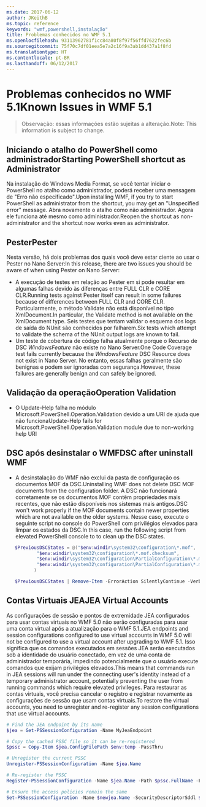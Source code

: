 ```yaml
---
ms.date: 2017-06-12
author: JKeithB
ms.topic: reference
keywords: "wmf,powershell,instalação"
title: Problemas conhecidos no WMF 5.1
ms.openlocfilehash: 93113962781f1cc84a80f8f97f56ffd7622fec6b
ms.sourcegitcommit: 75f70c7df01eea5e7a2c16f9a3ab1dd437a1f8fd
ms.translationtype: HT
ms.contentlocale: pt-BR
ms.lasthandoff: 06/12/2017
---
```

# <a name="known-issues-in-wmf-51"></a><span data-ttu-id="b9858-103">Problemas conhecidos no WMF 5.1</span><span class="sxs-lookup"><span data-stu-id="b9858-103">Known Issues in WMF 5.1</span></span> #

> <span data-ttu-id="b9858-104">Observação: essas informações estão sujeitas a alteração.</span><span class="sxs-lookup"><span data-stu-id="b9858-104">Note: This information is subject to change.</span></span>

## <a name="starting-powershell-shortcut-as-administrator"></a><span data-ttu-id="b9858-105">Iniciando o atalho do PowerShell como administrador</span><span class="sxs-lookup"><span data-stu-id="b9858-105">Starting PowerShell shortcut as Administrator</span></span>
<span data-ttu-id="b9858-106">Na instalação do Windows Media Format, se você tentar iniciar o PowerShell no atalho como administrador, poderá receber uma mensagem de "Erro não especificado".</span><span class="sxs-lookup"><span data-stu-id="b9858-106">Upon installing WMF, if you try to start PowerShell as administrator from the shortcut, you may get an "Unspecified error" message.</span></span>
<span data-ttu-id="b9858-107">Abra novamente o atalho como não administrador. Agora ele funciona até mesmo como administrador.</span><span class="sxs-lookup"><span data-stu-id="b9858-107">Reopen the shortcut as non-administrator and the shortcut now works even as administrator.</span></span>

## <a name="pester"></a><span data-ttu-id="b9858-108">Pester</span><span class="sxs-lookup"><span data-stu-id="b9858-108">Pester</span></span>
<span data-ttu-id="b9858-109">Nesta versão, há dois problemas dos quais você deve estar ciente ao usar o Pester no Nano Server:</span><span class="sxs-lookup"><span data-stu-id="b9858-109">In this release, there are two issues you should be aware of when using Pester on Nano Server:</span></span>

* <span data-ttu-id="b9858-110">A execução de testes em relação ao Pester em si pode resultar em algumas falhas devido às diferenças entre FULL CLR e CORE CLR.</span><span class="sxs-lookup"><span data-stu-id="b9858-110">Running tests against Pester itself can result in some failures because of differences between FULL CLR and CORE CLR.</span></span> <span data-ttu-id="b9858-111">Particularmente, o método Validate não está disponível no tipo XmlDocument.</span><span class="sxs-lookup"><span data-stu-id="b9858-111">In particular, the Validate method is not available on the XmlDocument type.</span></span> <span data-ttu-id="b9858-112">Seis testes que tentam validar o esquema dos logs de saída do NUnit são conhecidos por falharem.</span><span class="sxs-lookup"><span data-stu-id="b9858-112">Six tests which attempt to validate the schema of the NUnit output logs are known to fail.</span></span> 
* <span data-ttu-id="b9858-113">Um teste de cobertura de código falha atualmente porque o Recurso de DSC *WindowsFeature* não existe no Nano Server.</span><span class="sxs-lookup"><span data-stu-id="b9858-113">One Code Coverage test fails currently because the *WindowsFeature* DSC Resource does not exist in Nano Server.</span></span> <span data-ttu-id="b9858-114">No entanto, essas falhas geralmente são benignas e podem ser ignoradas com segurança.</span><span class="sxs-lookup"><span data-stu-id="b9858-114">However, these failures are generally benign and can safely be ignored.</span></span>

## <a name="operation-validation"></a><span data-ttu-id="b9858-115">Validação da operação</span><span class="sxs-lookup"><span data-stu-id="b9858-115">Operation Validation</span></span> 

* <span data-ttu-id="b9858-116">O Update-Help falha no módulo Microsoft.PowerShell.Operation.Validation devido a um URI de ajuda que não funciona</span><span class="sxs-lookup"><span data-stu-id="b9858-116">Update-Help fails for Microsoft.PowerShell.Operation.Validation module due to non-working help URI</span></span>

## <a name="dsc-after-uninstall-wmf"></a><span data-ttu-id="b9858-117">DSC após desinstalar o WMF</span><span class="sxs-lookup"><span data-stu-id="b9858-117">DSC after uninstall WMF</span></span> 
* <span data-ttu-id="b9858-118">A desinstalação do WMF não exclui da pasta de configuração os documentos MOF da DSC.</span><span class="sxs-lookup"><span data-stu-id="b9858-118">Uninstalling WMF does not delete DSC MOF documents from the configuration folder.</span></span> <span data-ttu-id="b9858-119">A DSC não funcionará corretamente se os documentos MOF contêm propriedades mais recentes, que não estão disponíveis nos sistemas mais antigos.</span><span class="sxs-lookup"><span data-stu-id="b9858-119">DSC won't work properly if the MOF documents contain newer properties which are not available on the older systems.</span></span> <span data-ttu-id="b9858-120">Nesse caso, execute o seguinte script no console do PowerShell com privilégios elevados para limpar os estados da DSC.</span><span class="sxs-lookup"><span data-stu-id="b9858-120">In this case, run the following script from elevated PowerShell console to to clean up the DSC states.</span></span>
 ```PowerShell
    $PreviousDSCStates = @("$env:windir\system32\configuration\*.mof",
            "$env:windir\system32\configuration\*.mof.checksum",
            "$env:windir\system32\configuration\PartialConfiguration\*.mof",
            "$env:windir\system32\configuration\PartialConfiguration\*.mof.checksum"
           )

    $PreviousDSCStates | Remove-Item -ErrorAction SilentlyContinue -Verbose
 ```  

## <a name="jea-virtual-accounts"></a><span data-ttu-id="b9858-121">Contas Virtuais JEA</span><span class="sxs-lookup"><span data-stu-id="b9858-121">JEA Virtual Accounts</span></span>
<span data-ttu-id="b9858-122">As configurações de sessão e pontos de extremidade JEA configurados para usar contas virtuais no WMF 5.0 não serão configuradas para usar uma conta virtual após a atualização para o WMF 5.1.</span><span class="sxs-lookup"><span data-stu-id="b9858-122">JEA endpoints and session configurations configured to use virtual accounts in WMF 5.0 will not be configured to use a virtual account after upgrading to WMF 5.1.</span></span>
<span data-ttu-id="b9858-123">Isso significa que os comandos executados em sessões JEA serão executados sob a identidade do usuário conectado, em vez de uma conta de administrador temporária, impedindo potencialmente que o usuário execute comandos que exijam privilégios elevados.</span><span class="sxs-lookup"><span data-stu-id="b9858-123">This means that commands run in JEA sessions will run under the connecting user's identity instead of a temporary administrator account, potentially preventing the user from running commands which require elevated privileges.</span></span>
<span data-ttu-id="b9858-124">Para restaurar as contas virtuais, você precisa cancelar o registro e registrar novamente as configurações de sessão que usam contas virtuais.</span><span class="sxs-lookup"><span data-stu-id="b9858-124">To restore the virtual accounts, you need to unregister and re-register any session configurations that use virtual accounts.</span></span>

```powershell
# Find the JEA endpoint by its name
$jea = Get-PSSessionConfiguration -Name MyJeaEndpoint

# Copy the cached PSSC file so it can be re-registered
$pssc = Copy-Item $jea.ConfigFilePath $env:temp -PassThru

# Unregister the current PSSC
Unregister-PSSessionConfiguration -Name $jea.Name

# Re-register the PSSC
Register-PSSessionConfiguration -Name $jea.Name -Path $pssc.FullName -Force

# Ensure the access policies remain the same
Set-PSSessionConfiguration -Name $newjea.Name -SecurityDescriptorSddl $jea.SecurityDescriptorSddl
```

